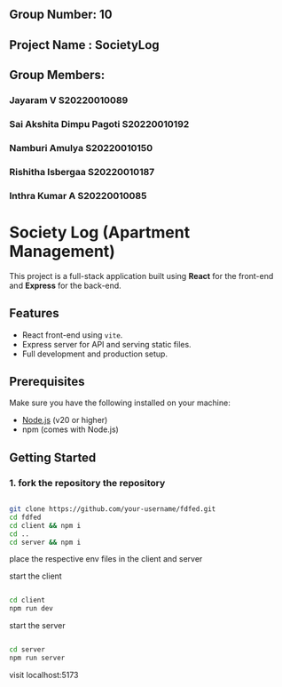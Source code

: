 ## Group Number: 10
## Project Name : SocietyLog
## Group Members:
### Jayaram V S20220010089
### Sai Akshita Dimpu Pagoti S20220010192
### Namburi Amulya S20220010150
### Rishitha Isbergaa S20220010187
### Inthra Kumar A S20220010085





# Society Log (Apartment Management)

This project is a full-stack application built using **React** for the front-end and **Express** for the back-end.

## Features

- React front-end using `vite`.
- Express server for API and serving static files.
- Full development and production setup.

## Prerequisites

Make sure you have the following installed on your machine:

- [Node.js](https://nodejs.org/) (v20 or higher)
- npm (comes with Node.js)

## Getting Started

### 1. fork the repository the repository

```bash

git clone https://github.com/your-username/fdfed.git
cd fdfed
cd client && npm i
cd ..
cd server && npm i
```


place the respective env files in the client and server

start the client
```bash

cd client
npm run dev
```


start the server
```bash

cd server
npm run server
```

visit localhost:5173
